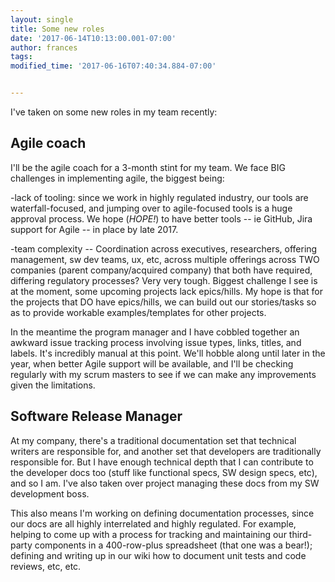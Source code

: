 ```yaml
---
layout: single
title: Some new roles
date: '2017-06-14T10:13:00.001-07:00'
author: frances
tags: 
modified_time: '2017-06-16T07:40:34.884-07:00'


---
```






I've taken on some new roles in my team recently: 

## Agile coach 

I'll be the agile coach for a 3-month stint for my team.  We face BIG 
challenges in implementing agile, the biggest being: 

-lack of tooling:  since we work in highly regulated industry, our tools are 
waterfall-focused, and jumping over to agile-focused tools is a huge approval 
process. We hope (*HOPE!*) to have better tools -- ie GitHub, Jira support for 
Agile -- in place by late 2017. 

-team complexity -- Coordination across executives, researchers, offering 
management, sw dev teams, ux, etc, across multiple offerings across TWO 
companies (parent company/acquired company) that both have required, differing 
regulatory processes? Very very tough. Biggest challenge I see is at the 
moment, some upcoming projects lack epics/hills. My hope is that for the 
projects that DO have epics/hills, we can build out our stories/tasks so as to 
provide workable examples/templates for other projects. 

In the meantime the program manager and I have cobbled together an awkward 
issue tracking process involving issue types, links, titles, and labels.  It's 
incredibly manual at this point. We'll hobble along until later in the year, 
when better Agile support will be available, and I'll be checking regularly 
with my scrum masters to see if we can make any improvements given the 
limitations. 

## Software Release Manager 
At my company, there's a traditional documentation set that technical writers 
are responsible for,  and another set that developers are traditionally 
responsible for. But I have enough technical depth that I can contribute to 
the developer docs too (stuff like functional specs, SW design specs, etc), 
and so I am.  I've also taken over project managing these docs from my SW 
development boss. 

This also means I'm working on defining documentation processes, since our 
docs are all highly interrelated and highly regulated. For example, helping to 
come up with a process for tracking and maintaining our third-party components 
in a 400-row-plus spreadsheet (that one was a bear!); defining and writing up 
in our wiki how to document unit tests and code reviews, etc, etc. 